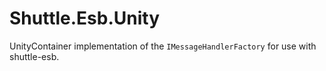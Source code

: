 Shuttle.Esb.Unity
=================

UnityContainer implementation of the `IMessageHandlerFactory` for use with shuttle-esb.
